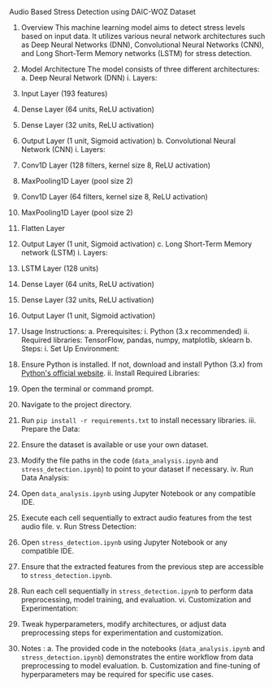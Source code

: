 Audio Based Stress Detection using DAIC-WOZ Dataset

1.	Overview
This machine learning model aims to detect stress levels based on input data. It utilizes various neural network architectures such as Deep Neural Networks (DNN), Convolutional Neural Networks (CNN), and Long Short-Term Memory networks (LSTM) for stress detection.

2.	Model Architecture
The model consists of three different architectures:
a.	Deep Neural Network (DNN)
i.	Layers:
1.	Input Layer (193 features)
2.	Dense Layer (64 units, ReLU activation)
3.	Dense Layer (32 units, ReLU activation)
4.	Output Layer (1 unit, Sigmoid activation)
b.	Convolutional Neural Network (CNN)
i.	Layers:
1.	Conv1D Layer (128 filters, kernel size 8, ReLU activation)
2.	MaxPooling1D Layer (pool size 2)
3.	Conv1D Layer (64 filters, kernel size 8, ReLU activation)
4.	MaxPooling1D Layer (pool size 2)
5.	Flatten Layer
6.	Output Layer (1 unit, Sigmoid activation)
c.	Long Short-Term Memory network (LSTM)
i.	Layers:
1.	LSTM Layer (128 units)
2.	Dense Layer (64 units, ReLU activation)
3.	Dense Layer (32 units, ReLU activation)
4.	Output Layer (1 unit, Sigmoid activation)

3.	Usage Instructions:
a.	Prerequisites:
i.	Python (3.x recommended)
ii.	Required libraries: TensorFlow, pandas, numpy, matplotlib, sklearn
b.	Steps:
i.	Set Up Environment:
1.	Ensure Python is installed. If not, download and install Python (3.x) from [Python's official website](https://www.python.org/downloads/).
ii.	Install Required Libraries:
1.	Open the terminal or command prompt.
2.	Navigate to the project directory.
3.	Run `pip install -r requirements.txt` to install necessary libraries.
iii.	Prepare the Data:
1.	Ensure the dataset is available or use your own dataset.
2.	Modify the file paths in the code (`data_analysis.ipynb` and `stress_detection.ipynb`) to point to your dataset if necessary.
iv.	Run Data Analysis:
1.	Open `data_analysis.ipynb` using Jupyter Notebook or any compatible IDE.
2.	Execute each cell sequentially to extract audio features from the test audio file.
v.	Run Stress Detection:
1.	Open `stress_detection.ipynb` using Jupyter Notebook or any compatible IDE.
2.	Ensure that the extracted features from the previous step are accessible to `stress_detection.ipynb`.
3.	Run each cell sequentially in `stress_detection.ipynb` to perform data preprocessing, model training, and evaluation.
vi.	Customization and Experimentation:
1.	Tweak hyperparameters, modify architectures, or adjust data preprocessing steps for experimentation and customization.

4.	Notes :
a.	The provided code in the notebooks (`data_analysis.ipynb` and `stress_detection.ipynb`) demonstrates the entire workflow from data preprocessing to model evaluation.
b.	Customization and fine-tuning of hyperparameters may be required for specific use cases.
